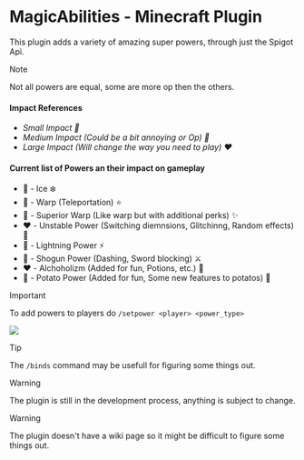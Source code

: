 # MagicAbilities - Minecraft Plugin
This plugin adds a variety of amazing super powers, through just the Spigot Api.

> [!NOTE]
> Not all powers are equal, some are more op then the others.

#### Impact References

  - *Small Impact 💚* </li>
  - *Medium Impact (Could be a bit annoying or Op) 💛*
  - *Large Impact (Will change the way you need to play) ❤️*


#### Current list of Powers an their impact on gameplay 

<ul>
  <li>💛 - Ice ❄️ </li>
  <li>💛 - Warp (Teleportation) ⭐</li>
  <li>💛 - Superior Warp (Like warp but with additional perks) ✨</li>
  <li>❤️ - Unstable Power (Switching diemnsions, Glitchinng, Random effects) 🧭</li>
  <li>💚 - Lightning Power ⚡</li>
  <li>💛 - Shogun Power (Dashing, Sword blocking) ⚔️</li>
  <li>❤️ - Alchoholizm (Added for fun, Potions, etc.) 🥃</li>
  <li>💛 - Potato Power (Added for fun, Some new features to potatos) 🥔</li>
</ul>

> [!IMPORTANT]
> To add powers to players do
> ```/setpower <player> <power_type>```

![](https://i.imgur.com/QlSqjAX.png)

> [!TIP]
> The ```/binds``` command may be usefull for figuring some things out.

> [!WARNING]
> The plugin is still in the development process, anything is subject to change.

> [!WARNING]
> The plugin doesn't have a wiki page so it might be difficult to figure some things out.
